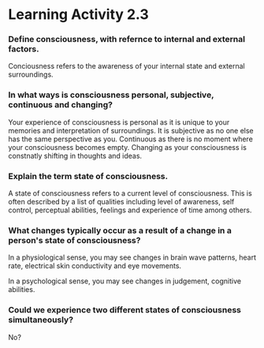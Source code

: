 # Learning Activity 2.3

### Define consciousness, with refernce to internal and external factors.
Conciousness refers to the awareness of your internal state and external surroundings.

### In what ways is consciousness personal, subjective, continuous and changing?
Your experience of consciousness is personal as it is unique to your memories and interpretation of surroundings. It is subjective as no one else has the same perspective as you. Continuous as there is no moment where your consciousness becomes empty. Changing as your consciousness is constnatly shifting in thoughts and ideas.

### Explain the term state of consciousness.
A state of consciousness refers to a current level of consciousness. This is often described by a list of qualities including level of awareness, self control, perceptual abilities, feelings and experience of time among others.

### What changes typically occur as a result of a change in a person's state of consciousness?
In a physiological sense, you may see changes in brain wave patterns, heart rate, electrical skin conductivity and eye movements.

In a psychological sense, you may see changes in judgement, cognitive abilities.

### Could we experience two different states of consciousness simultaneously?
No?
